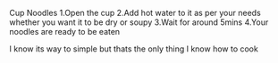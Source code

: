 Cup Noodles
1.Open the cup
2.Add hot water to it as per your needs whether you want it to be dry or soupy
3.Wait for around 5mins
4.Your noodles are ready to be eaten


I know its way to simple but thats the only thing I know how to cook
